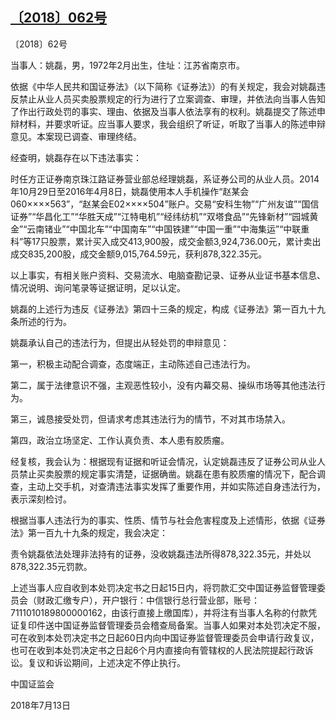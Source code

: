 ## [〔2018〕062号](http://www.csrc.gov.cn/pub/zjhpublic/G00306212/201807/t20180724_341759.htm)



















〔2018〕62号

 

当事人：姚磊，男，1972年2月出生，住址：江苏省南京市。

依据《中华人民共和国证券法》（以下简称《证券法》）的有关规定，我会对姚磊违反禁止从业人员买卖股票规定的行为进行了立案调查、审理，并依法向当事人告知了作出行政处罚的事实、理由、依据及当事人依法享有的权利。姚磊提交了陈述申辩材料，并要求听证。应当事人要求，我会组织了听证，听取了当事人的陈述申辩意见。本案现已调查、审理终结。

经查明，姚磊存在以下违法事实：

时任方正证券南京珠江路证券营业部总经理姚磊，系证券公司的从业人员。2014年10月29日至2016年4月8日，姚磊使用本人手机操作“赵某会060××××563”，“赵某会E02××××504”账户。交易“安科生物”“广州友谊”“国信证券”“华昌化工”“华胜天成”“江特电机”“经纬纺机”“双塔食品”“先锋新材”“园城黄金”“云南锗业”“中国北车”“中国南车”“中国铁建”“中国一重”“中海集运”“中联重科”等17只股票，累计买入成交413,900股，成交金额3,924,736.00元，累计卖出成交835,200股，成交金额9,015,764.59元，获利878,322.35元。

以上事实，有相关账户资料、交易流水、电脑查勘记录、证券从业证书基本信息、情况说明、询问笔录等证据证明，足以认定。

姚磊的上述行为违反《证券法》第四十三条的规定，构成《证券法》第一百九十九条所述的行为。

姚磊承认自己的违法行为，但提出从轻处罚的申辩意见：

第一，积极主动配合调查，态度端正，主动陈述自己违法行为。

第二，属于法律意识不强，主观恶性较小，没有内幕交易、操纵市场等其他违法行为。

第三，诚恳接受处罚，但请求考虑其违法行为的情节，不对其市场禁入。

第四，政治立场坚定、工作认真负责、本人患有胶质瘤。

经复核，我会认为：根据现有证据和听证会情况，认定姚磊违反了证券公司从业人员禁止买卖股票的规定事实清楚，证据确凿。姚磊在患有胶质瘤的情况下，配合调查，主动上交手机，对查清违法事实发挥了重要作用，并如实陈述自身违法行为，表示深刻检讨。

根据当事人违法行为的事实、性质、情节与社会危害程度及上述情形，依据《证券法》第一百九十九条的规定，我会决定：

责令姚磊依法处理非法持有的证券，没收姚磊违法所得878,322.35元，并处以878,322.35元罚款。

上述当事人应自收到本处罚决定书之日起15日内，将罚款汇交中国证券监督管理委员会（财政汇缴专户），开户银行：中信银行总行营业部，账号：7111010189800000162，由该行直接上缴国库），并将注有当事人名称的付款凭证复印件送中国证券监督管理委员会稽查局备案。当事人如果对本处罚决定不服，可在收到本处罚决定书之日起60日内向中国证券监督管理委员会申请行政复议，也可在收到本处罚决定书之日起6个月内直接向有管辖权的人民法院提起行政诉讼。复议和诉讼期间，上述决定不停止执行。

 

 

 

 

中国证监会      

2018年7月13日    